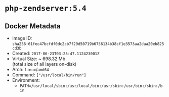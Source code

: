 # `php-zendserver:5.4`

## Docker Metadata

- Image ID: `sha256:61fec47bcfdf0dc2cb7f29d50719b6756134b38cf1e3573aa2daa20eb825cd3b`
- Created: `2017-06-23T03:25:47.112423001Z`
- Virtual Size: ~ 698.32 Mb  
  (total size of all layers on-disk)
- Arch: `linux`/`amd64`
- Command: `["/usr/local/bin/run"]`
- Environment:
  - `PATH=/usr/local/sbin:/usr/local/bin:/usr/sbin:/usr/bin:/sbin:/bin`
